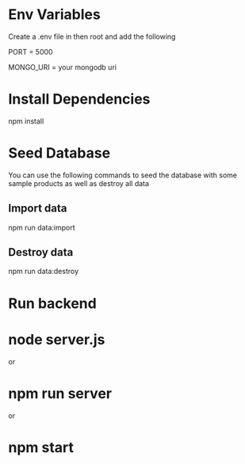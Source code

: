 # Env Variables

Create a .env file in then root and add the following

PORT = 5000

MONGO_URI = your mongodb uri

# Install Dependencies

npm install

# Seed Database

You can use the following commands to seed the database with some sample products as well as destroy all data

## Import data

npm run data:import

## Destroy data

npm run data:destroy

# Run backend

 # node server.js   

or

# npm run server

or

# npm start
